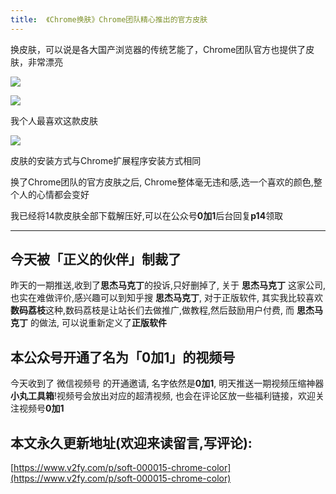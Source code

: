 ```yaml
---
title:  《Chrome换肤》Chrome团队精心推出的官方皮肤
---
```


换皮肤，可以说是各大国产浏览器的传统艺能了，Chrome团队官方也提供了皮肤，非常漂亮


![](https://www.v2fy.com/asset/soft-000015-chrome-color/001.png)



![](https://www.v2fy.com/asset/soft-000015-chrome-color/002.png)



我个人最喜欢这款皮肤

![](https://www.v2fy.com/asset/soft-000015-chrome-color/003.png)


皮肤的安装方式与Chrome扩展程序安装方式相同


换了Chrome团队的官方皮肤之后, Chrome整体毫无违和感,选一个喜欢的颜色,整个人的心情都会变好



我已经将14款皮肤全部下载解压好,可以在公众号**0加1**后台回复**p14**领取


---

## 今天被「正义的伙伴」制裁了

昨天的一期推送,收到了**思杰马克丁**的投诉,只好删掉了, 关于  **思杰马克丁** 这家公司,也实在难做评价,感兴趣可以到知乎搜 **思杰马克丁**, 对于正版软件, 其实我比较喜欢**数码荔枝**这种,数码荔枝是让站长们去做推广,做教程,然后鼓励用户付费, 而 **思杰马克丁** 的做法, 可以说重新定义了**正版软件**


## 本公众号开通了名为「0加1」的视频号

今天收到了 微信视频号 的开通邀请, 名字依然是**0加1**, 明天推送一期视频压缩神器**小丸工具箱**!视频号会放出对应的超清视频, 也会在评论区放一些福利链接，欢迎关注视频号**0加1**


## 本文永久更新地址(欢迎来读留言,写评论):

[https://www.v2fy.com/p/soft-000015-chrome-color](https://www.v2fy.com/p/soft-000015-chrome-color)
